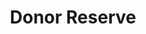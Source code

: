 ---
title: Donor Reserve
description: Find greater exclusivity through our Donor Reserve Program.
---